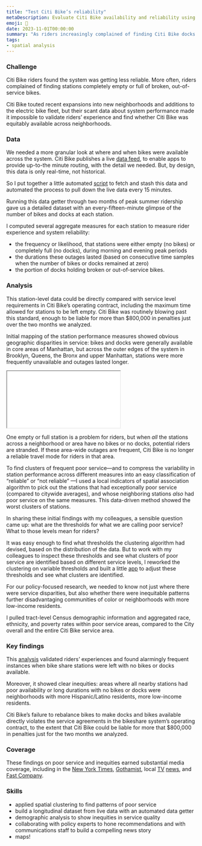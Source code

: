 ```yaml
--- 
title: "Test Citi Bike’s reliability"
metaDescription: Evaluate Citi Bike availability and reliability using real-time location data and demographic equity analysis
emoji: 🚴
date: 2023-11-01T00:00:00
summary: "As riders increasingly complained of finding Citi Bike docks empty or full of broken docks, I collected and analyzed the system’s real-time station data to show patterns of poor reliability — especially in neighborhoods home to more Hispanic, Black, and lower-income residents."
tags:
- spatial analysis
--- 
```


### Challenge

Citi Bike riders found the system was getting less reliable. More often, riders complained of finding stations completely empty or full of broken, out-of-service bikes. 

Citi Bike touted recent expansions into new neighborhoods and additions to the electric bike fleet, but their scant data about system performance made it impossible to validate riders’ experience and find whether Citi Bike was equitably available across neighborhoods.

### Data

We needed a more granular look at where and when bikes were available across the system. Citi Bike publishes a live [data feed](https://gbfs.citibikenyc.com/gbfs/gbfs.json), to enable apps to provide up-to-the minute routing, with the detail we needed. But, by design, this data is only real-time, not historical.

So I put together a little automated [script](https://github.com/dlevine01/archive-citibike-gbfs) to fetch and stash this data and automated the process to pull down the live data every 15 minutes.

Running this data getter through two months of peak summer ridership gave us a detailed dataset with an every-fifteen-minute glimpse of the number of bikes and docks at each station.

I computed several aggregate measures for each station to measure rider experience and system reliability: 
- the frequency or likelihood, that stations were either empty (no bikes) or completely full (no docks), during morning and evening peak periods
- the durations these outages lasted (based on consecutive time samples when the number of bikes or docks remained at zero)
- the portion of docks holding broken or out-of-service bikes.

### Analysis

This station-level data could be directly compared with service level requirements in Citi Bike’s operating contract, including the maximum time allowed for stations to be left empty. Citi Bike was routinely blowing past this standard, enough to be liable for more than $800,000 in penalties just over the two months we analyzed. 

Initial mapping of the station performance measures showed obvious geographic disparities in service: bikes and docks were generally available in core areas of Manhattan, but across the outer edges of the system in Brooklyn, Queens, the Bronx and upper Manhattan, stations were more frequently unavailable and outages lasted longer. 

<div class="landscape-map-container">
    <iframe
    src="/static/files/Fig_3_frequency_unavailable.html"
    title="Frequeny stations were unavailable"
    ></iframe>
</div>

One empty or full station is a problem for riders, but when _all_ the stations across a neighborhood or area have no bikes or no docks, potential riders are stranded. If these area-wide outages are frequent, Citi Bike is no longer a reliable travel mode for riders in that area.

To find clusters of frequent poor service—and to compress the variability in station performance across different measures into an easy classification of “reliable” or “not reliable” —I used a local indicators of spatial association algorithm to pick out the stations that had exceptionally poor service (compared to citywide averages), and whose neighboring stations _also_ had poor service on the same measures. This data-driven method showed the worst clusters of stations.

In sharing these initial findings with my colleagues, a sensible question came up: what are the thresholds for what we are calling poor service? What to those levels mean for riders?

It was easy enough to find what thresholds the clustering algorithm had devised, based on the distribution of the data. But to work with my colleagues to inspect these thresholds and see what clusters of poor service are identified based on different service levels, I reworked the clustering on variable thresholds and built a little [app](https://explore-citi-bike-service-thresholds-ncd3u6yygj498rsaawg9mr.streamlit.app/) to adjust these thresholds and see what clusters are identified.

For our policy-focused research, we needed to know not just where there were service disparities, but also whether there were inequitable patterns further disadvantaging communities of color or neighborhoods with more low-income residents.

I pulled tract-level Census demographic information and aggregated race, ethnicity, and poverty rates within poor service areas, compared to the City overall and the entire Citi Bike service area. 

### Key findings

This [analysis](https://comptroller.nyc.gov/reports/riding-forward-overhauling-citi-bikes-contract-for-better-more-equitable-service/) validated riders’ experiences and found alarmingly frequent instances when bike share stations were left with no bikes or docks available. 

Moreover, it showed clear inequities: areas where all nearby stations had poor availability or long durations with no bikes or docks were neighborhoods with more Hispanic/Latino residents, more low-income residents.

Citi Bike’s failure to rebalance bikes to make docks and bikes available directly violates the service agreements in the bikeshare system’s operating contract, to the extent that Citi Bike could be liable for more that $800,000 in penalties just for the two months we analyzed. 

### Coverage

These findings on poor service and inequities earned substantial media coverage, including in the [New York Times](https://www.nytimes.com/2023/11/15/nyregion/citi-bike-riders-stations.html), [Gothamist](https://gothamist.com/news/nyc-comptroller-citi-bike-service-has-worsened-since-lyfts-2018-takeover), local [TV](https://www.cbsnews.com/newyork/news/new-report-highlights-citi-bike-shortcomings-under-lyfts-management/) [news](https://abc7ny.com/citi-bike-new-york-city-comptroller-brad-lander-bicycle/14062860/), and [Fast Company](https://www.fastcompany.com/90984006/new-yorks-comptroller-says-citi-bike-service-is-lacking-in-low-income-areas-citi-bike-disagrees).

### Skills

- applied spatial clustering to find patterns of poor service
- build a longitudinal dataset from live data with an automated data getter
- demographic analysis to show inequities in service quality
- collaborating with policy experts to hone recommendations and with communications staff to build a compelling news story
- maps!

